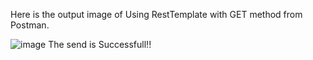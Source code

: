 Here is the output image of Using RestTemplate with GET method from Postman.


![image](https://github.com/user-attachments/assets/6417f2c3-573e-46ef-921a-8f622dd0d221)
The send is Successfull!!

